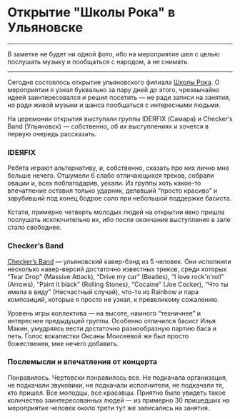 # Открытие "Школы Рока" в Ульяновске

* * *
В заметке не будет ни одной фото, ибо на мероприятие шел с целью послушать музыку и пообщаться с народом, а не снимать.
* * *

Сегодня состоялось открытие ульяновского филиала [Школы Рока](http://www.school-of-rock.ru/). О мероприятии я узнал буквально за пару дней до этого, чрезвычайно идеей заинтересовался и решил посетить — не ради записи на занятия, но ради живой музыки и шанса пообщаться с интересными людьми.

На церемонии открытия выступали группы IDEЯFIX (Самара) и Checker’s Band (Ульяновск) — собственно, об их выступлениях и хочется в первую очередь рассказать.

  
### IDEЯFIX

Ребята играют альтернативу, и, собственно, сказать про них лично мне больше нечего. Отшумели 6 слабо отличающихся треков, собрали овации и, всех поблагодарив, уехали. Из группы хоть какое-то впечатление оставил только ударник, делавший “просто красиво” и зарубивший под конец бодрое соло при небольшой поддержке басиста.

Кстати, примерно четверть молодых людей на открытии явно пришла послушать исключительно их, ибо после окончания выступления в зале стало свободнее.

  
### Checker’s Band

[Checker’s Band](http://vk.com/checkersband) — ульяновский кавер-бэнд из 5 человек. Они исполнили несколько кавер-версий достаточно известных треков, среди которых “Tear Drop” (Massive Attack), “Drive my car” (Beatles), “I love rock'n'roll” (Arrows), “Paint it black” (Rolling Stones), “Cocaine” (Joe Cocker), “Что ты имела в виду” (Несчастный случай), что-то из Rainbow и пара композиций, которые я просто не узнал, к превеликому сожалению.

Уровень игры коллектива — на высоте, намного “техничнее” и интереснее предыдущей группы. Особенно отличился басист Илья Макин, умудряясь вести достаточно разнообразную партию баса и петь. Голос вокалистки Оксаны Моисеевой же был просто божественен, мне нечего добавить.

  
### Послемысли и впечатления от концерта

Понравилось. Чертовски понравилось все. Не подкачала организация, не подкачали звуковики, не подкачали исполнители, не подкачали те, кто пришел. Все молодцы, все красавцы. Приятно было увидеть такое количество заинтересованных людей — из примерно 30 пришедших на мероприятие человек около трети тут же записались на занятия.